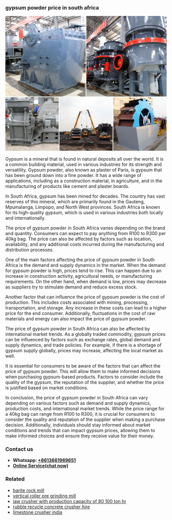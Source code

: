 <h3>gypsum powder price in south africa</h3><img src='1706768249.jpg' alt=''><p>Gypsum is a mineral that is found in natural deposits all over the world. It is a common building material, used in various industries for its strength and versatility. Gypsum powder, also known as plaster of Paris, is gypsum that has been ground down into a fine powder. It has a wide range of applications, including as a construction material, in agriculture, and in the manufacturing of products like cement and plaster boards.</p><p>In South Africa, gypsum has been mined for decades. The country has vast reserves of this mineral, which are primarily found in the Gauteng, Mpumalanga, Limpopo, and North West provinces. South Africa is known for its high-quality gypsum, which is used in various industries both locally and internationally.</p><p>The price of gypsum powder in South Africa varies depending on the brand and quantity. Consumers can expect to pay anything from R100 to R300 per 40kg bag. The price can also be affected by factors such as location, availability, and any additional costs incurred during the manufacturing and distribution processes.</p><p>One of the main factors affecting the price of gypsum powder in South Africa is the demand and supply dynamics in the market. When the demand for gypsum powder is high, prices tend to rise. This can happen due to an increase in construction activity, agricultural needs, or manufacturing requirements. On the other hand, when demand is low, prices may decrease as suppliers try to stimulate demand and reduce excess stock.</p><p>Another factor that can influence the price of gypsum powder is the cost of production. This includes costs associated with mining, processing, transportation, and storage. Any increase in these costs can lead to a higher price for the end consumer. Additionally, fluctuations in the cost of raw materials and energy can also impact the price of gypsum powder.</p><p>The price of gypsum powder in South Africa can also be affected by international market trends. As a globally traded commodity, gypsum prices can be influenced by factors such as exchange rates, global demand and supply dynamics, and trade policies. For example, if there is a shortage of gypsum supply globally, prices may increase, affecting the local market as well.</p><p>It is essential for consumers to be aware of the factors that can affect the price of gypsum powder. This will allow them to make informed decisions when purchasing gypsum-based products. Factors to consider include the quality of the gypsum, the reputation of the supplier, and whether the price is justified based on market conditions.</p><p>In conclusion, the price of gypsum powder in South Africa can vary depending on various factors such as demand and supply dynamics, production costs, and international market trends. While the price range for a 40kg bag can range from R100 to R300, it is crucial for consumers to consider the quality and reputation of the supplier when making a purchase decision. Additionally, individuals should stay informed about market conditions and trends that can impact gypsum prices, allowing them to make informed choices and ensure they receive value for their money.</p><h3>Contact us</h3><ul><li><strong>Whatsapp:&nbsp;<a href="https://wa.me/8613661969651">+8613661969651</a></strong></li><li><a href="https://swt.shibang-china.com/?git&amp;zhl&amp;gypsum powder price in south africa"><strong>Online Service(chat now)</strong></a></li></ul><h3>Related</h3><ul><li><a href='barite rock mill.md'>barite rock mill</a></li><li><a href='vertical roller pre grinding mill.md'>vertical roller pre grinding mill</a></li><li><a href='jaw crusher with production capacity of 80 100 ton hr.md'>jaw crusher with production capacity of 80 100 ton hr</a></li><li><a href='rubble recycle concrete crusher hire.md'>rubble recycle concrete crusher hire</a></li><li><a href='limestone crusher india.md'>limestone crusher india</a></li></ul>